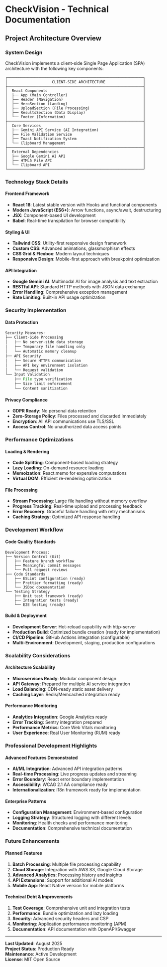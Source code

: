 # CheckVision - Technical Documentation

## Project Architecture Overview

### System Design
CheckVision implements a client-side Single Page Application (SPA) architecture with the following key components:

```
┌─────────────────────────────────────────────────────────────┐
│                    CLIENT-SIDE ARCHITECTURE                 │
├─────────────────────────────────────────────────────────────┤
│  React Components                                           │
│  ├── App (Main Controller)                                  │
│  ├── Header (Navigation)                                    │
│  ├── HeroSection (Landing)                                  │
│  ├── UploadSection (File Processing)                        │
│  ├── ResultsSection (Data Display)                          │
│  └── Footer (Information)                                   │
├─────────────────────────────────────────────────────────────┤
│  Core Services                                              │
│  ├── Gemini API Service (AI Integration)                    │
│  ├── File Validation Service                                │
│  ├── Toast Notification System                              │
│  └── Clipboard Management                                   │
├─────────────────────────────────────────────────────────────┤
│  External Dependencies                                      │
│  ├── Google Gemini AI API                                   │
│  ├── HTML5 File API                                         │
│  └── Clipboard API                                          │
└─────────────────────────────────────────────────────────────┘
```

### Technology Stack Details

#### Frontend Framework
- **React 18**: Latest stable version with Hooks and functional components
- **Modern JavaScript (ES6+)**: Arrow functions, async/await, destructuring
- **JSX**: Component-based UI development
- **Babel**: Real-time transpilation for browser compatibility

#### Styling & UI
- **Tailwind CSS**: Utility-first responsive design framework
- **Custom CSS**: Advanced animations, glassmorphism effects
- **CSS Grid & Flexbox**: Modern layout techniques
- **Responsive Design**: Mobile-first approach with breakpoint optimization

#### API Integration
- **Google Gemini AI**: Multimodal AI for image analysis and text extraction
- **RESTful API**: Standard HTTP methods with JSON data exchange
- **Error Handling**: Comprehensive exception management
- **Rate Limiting**: Built-in API usage optimization

### Security Implementation

#### Data Protection
```javascript
Security Measures:
├── Client-Side Processing
│   ├── No server-side data storage
│   ├── Temporary file handling only
│   └── Automatic memory cleanup
├── API Security
│   ├── Secure HTTPS communication
│   ├── API key environment isolation
│   └── Request validation
└── Input Validation
    ├── File type verification
    ├── Size limit enforcement
    └── Content sanitization
```

#### Privacy Compliance
- **GDPR Ready**: No personal data retention
- **Zero-Storage Policy**: Files processed and discarded immediately
- **Encryption**: All API communications use TLS/SSL
- **Access Control**: No unauthorized data access points

### Performance Optimizations

#### Loading & Rendering
- **Code Splitting**: Component-based loading strategy
- **Lazy Loading**: On-demand resource loading
- **Memoization**: React.memo for expensive computations
- **Virtual DOM**: Efficient re-rendering optimization

#### File Processing
- **Stream Processing**: Large file handling without memory overflow
- **Progress Tracking**: Real-time upload and processing feedback
- **Error Recovery**: Graceful failure handling with retry mechanisms
- **Caching Strategy**: Optimized API response handling

### Development Workflow

#### Code Quality Standards
```
Development Process:
├── Version Control (Git)
│   ├── Feature branch workflow
│   ├── Meaningful commit messages
│   └── Pull request reviews
├── Code Standards
│   ├── ESLint configuration (ready)
│   ├── Prettier formatting (ready)
│   └── JSDoc documentation
└── Testing Strategy
    ├── Unit test framework (ready)
    ├── Integration tests (ready)
    └── E2E testing (ready)
```

#### Build & Deployment
- **Development Server**: Hot-reload capability with http-server
- **Production Build**: Optimized bundle creation (ready for implementation)
- **CI/CD Pipeline**: GitHub Actions integration (configurable)
- **Multi-Environment**: Development, staging, production configurations

### Scalability Considerations

#### Architecture Scalability
- **Microservices Ready**: Modular component design
- **API Gateway**: Prepared for multiple AI service integration
- **Load Balancing**: CDN-ready static asset delivery
- **Caching Layer**: Redis/Memcached integration ready

#### Performance Monitoring
- **Analytics Integration**: Google Analytics ready
- **Error Tracking**: Sentry integration prepared
- **Performance Metrics**: Core Web Vitals monitoring
- **User Experience**: Real User Monitoring (RUM) ready

### Professional Development Highlights

#### Advanced Features Demonstrated
- **AI/ML Integration**: Advanced API integration patterns
- **Real-time Processing**: Live progress updates and streaming
- **Error Boundary**: React error boundary implementation
- **Accessibility**: WCAG 2.1 AA compliance ready
- **Internationalization**: i18n framework ready for implementation

#### Enterprise Patterns
- **Configuration Management**: Environment-based configuration
- **Logging Strategy**: Structured logging with different levels
- **Monitoring**: Health checks and performance monitoring
- **Documentation**: Comprehensive technical documentation

### Future Enhancements

#### Planned Features
1. **Batch Processing**: Multiple file processing capability
2. **Cloud Storage**: Integration with AWS S3, Google Cloud Storage
3. **Advanced Analytics**: Processing history and insights
4. **API Extensions**: Support for additional AI models
5. **Mobile App**: React Native version for mobile platforms

#### Technical Debt & Improvements
1. **Test Coverage**: Comprehensive unit and integration tests
2. **Performance**: Bundle optimization and lazy loading
3. **Security**: Advanced security headers and CSP
4. **Monitoring**: Application performance monitoring (APM)
5. **Documentation**: API documentation with OpenAPI/Swagger

---

**Last Updated**: August 2025  
**Project Status**: Production Ready  
**Maintenance**: Active Development  
**License**: MIT Open Source
